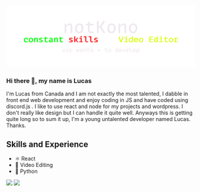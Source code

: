![Video Editing and Development](https://github.com/Stealthbroken/Stealthbroken/blob/main/minbanner.png)
### Hi there 👋, my name is Lucas

I'm Lucas from Canada and I am not exactly the most talented, I dabble in front end web development and enjoy coding in JS and have coded using discord.js . I like to use react and node for my projects and wordpress. I don't really like design but I can handle it quite well. Anyways this is getting quite long so to sum it up, I'm a young untalented developer named Lucas. Thanks.

## Skills and Experience

*  ⚛ React
* 🎥 Video Editing
* 🐍 Python

<img src="https://github-readme-stats.vercel.app/api?username=stealthbroken&theme=nightowl&show_icons=true" />
<img src="https://github-readme-stats.vercel.app/api/top-langs/?username=stealthbroken&theme=nightowl" />






<!---

<!---
--->
